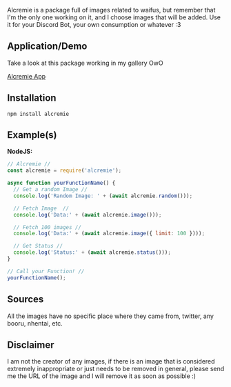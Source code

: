 <!-- <div align="center">
  <br />
  <p>
    <a href="https://discord.gg/DxHvWwC"><img src="https://media.discordapp.net/attachments/682872468322648119/682872516259217418/akaneko.png" width="546" alt="Cute As Fubuki" /></a>
  </p>
  <br />
  <p>
    <a href="https://www.npmjs.com/package/akaneko"><img src="https://img.shields.io/npm/v/akaneko.svg?maxAge=3600"/></a>
    <a href="https://www.npmjs.com/package/akaneko"><img src="https://img.shields.io/npm/dt/akaneko.svg?maxAge=3600"/></a>
    <a href="https://www.npmjs.com/package/akaneko"><img src="https://badgen.net/packagephobia/install/akaneko"></a>
  </p>
</div> -->

Alcremie is a package full of images related to waifus, but remember that
I'm the only one working on it, and I choose images that will be added. Use it for your Discord Bot, your own consumption or whatever :3

## Application/Demo

Take a look at this package working in my gallery OwO

[Alcremie App](https://alcremie.vercel.app/)

## Installation

`npm install alcremie`

## Example(s)

**NodeJS:**

```javascript
// Alcremie //
const alcremie = require('alcremie');

async function yourFunctionName() {
  // Get a random Image //
  console.log('Random Image: ' + (await alcremie.random()));

  // Fetch Image  //
  console.log('Data:' + (await alcremie.image()));

  // Fetch 100 images //
  console.log('Data:' + (await alcremie.image({ limit: 100 })));

  // Get Status //
  console.log('Status:' + (await alcremie.status()));
}

// Call your Function! //
yourFunctionName();
```

<!--
## SFW Function(s)

Example:

```javascript
akaneko.function(); // Format
akaneko.foxgirl(); // Awoo!~ Another example!
akaneko.neko(); // Meow! An Example!
```

| Function | Description                           |
| -------- | ------------------------------------- |
| neko     | SFW Neko Girls (Cat Girls)            |
| foxgirl  | SFW Fox Girls (Thanks to @LamkasDev!) |

## NSFW Function(s)

Example:

```javascript
akaneko.nsfw.function(); // Format
akaneko.nsfw.hentai(); // Example
akaneko.nsfw.feet(); // Another Example
```

| Function      | Description                                                        |
| ------------- | ------------------------------------------------------------------ |
| ass           | I know you like anime ass~ uwu                                     |
| bdsm          | If you don't know what it is, search it up                         |
| blowjob       | Basically an image of a girl sucking on a sharp blade!             |
| cum           | Basically sticky white stuff that is usually milked from sharpies. |
| doujin        | Sends a random doujin page imageURL!                               |
| feet          | So you like smelly feet huh?                                       |
| femdom        | Female Domination?                                                 |
| foxgirl       | Girl's that are wannabe foxes, yes                                 |
| gifs          | Basically an animated image, so yes :3                             |
| glasses       | Girls that wear glasses, uwu~                                      |
| hentai        | Sends a random vanilla hentai imageURL~                            |
| netorare      | Wow, I won't even question your fetishes.                          |
| maid          | Maids, Maid Uniforms, etc, you know what maids are :3              |
| masturbation  | Solo Queue in CSGO!                                                |
| orgy          | Group Lewd Acts                                                    |
| panties       | I mean... just why? You like underwear?                            |
| pussy         | The genitals of a female, or a cat, you give the meaning.          |
| school        | School Uniforms!~ Yatta~!                                          |
| succubus      | Spooky Succubus, oh I'm so scared~ Totally don't suck me~          |
| tentacles     | I'm sorry but, why do they look like intestines?                   |
| thighs        | The top part of your legs, very hot, isn't it?                     |
| uglyBastard   | The one thing most of us can all agree to hate :)                  |
| uniform       | Military, Konbini, Work, Nurse Uniforms, etc!~ Sexy~               |
| yuri          | Girls on Girls, and Girl's only!<3                                 |
| zettaiRyouiki | That one part of the flesh being squeeze in thigh-highs~<3         |

## Wallpaper Function(s)

Example:

```javascript
akaneko.nsfw.function(); // NSFW Format
akaneko.nsfw.mobileWallpapers(); // NSFW Example
```

| Function                        | Description                              |
| ------------------------------- | ---------------------------------------- |
| akaneko.mobileWallpapers()      | Fetch a random SFW Wallpaper! (Mobile)   |
| akaneko.wallpapers()            | Fetch a random SFW Wallpaper! (Desktop)  |
| akaneko.nsfw.mobileWallpapers() | Fetch a random NSFW Wallpaper! (Mobile)  |
| akaneko.nsfw.wallpapers()       | Fetch a random NSFW Wallpaper! (Desktop) |

## How to Resolve Promises

```javascript
// Akaneko //
const akaneko = require('akaneko');

// Option 1, using and calling an asyncronous function //
async function yourFunctionName() {
  return console.log(await akaneko.nsfw.maid()); // Output: Some weird long link that you probably will definitely try to open //
}

// Don't forget to call your function! //
yourFunctionName();

// Option 2, Returning a Promise //
akaneko.nsfw.maid().then((imageURL) => {
  return console.log(imageURL);
});
``` -->

## Sources

All the images have no specific place where they came from, twitter, any booru, nhentai, etc.

## Disclaimer

I am not the creator of any images, if there is an image that is considered extremely inappropriate or just needs to be removed in general,
please send me the URL of the image and I will remove it as soon as possible :)

